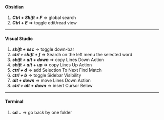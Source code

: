 #### Obsidian
1. ***Ctrl + Shift + F***  => global search
2. ***Ctrl + E***  => toggle edit/read view
---
#### Visual Studio
1. ***shift + esc*** => toggle down-bar
2. ***ctrl + shift + f*** => Search on the left menu the selected word
3. ***shift + alt + down*** => copy Lines Down Action
4.  ***shift + alt + up*** => copy Lines Up Action
5. ***ctrl + d*** => add Selection To Next Find Match
6. ***ctrl + b*** => toggle Sidebar Visibility
7. ***alt + down*** => move Lines Down Action
8. ***ctrl + alt + down*** => insert Cursor Below
---
#### Terminal
1.   **cd ..** => go back by one folder